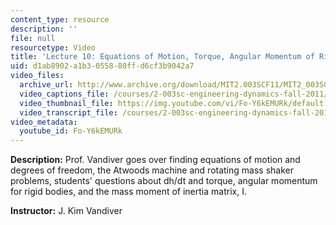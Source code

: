 ```yaml
---
content_type: resource
description: ''
file: null
resourcetype: Video
title: 'Lecture 10: Equations of Motion, Torque, Angular Momentum of Rigid Bodies'
uid: d1ab8902-a1b3-0558-80ff-d6cf3b9042a7
video_files:
  archive_url: http://www.archive.org/download/MIT2.003SCF11/MIT2_003SCF11_lec10_300k.mp4
  video_captions_file: /courses/2-003sc-engineering-dynamics-fall-2011/fff9f7397a74582c9972c5908f728a36_Fo-Y6kEMURk.vtt
  video_thumbnail_file: https://img.youtube.com/vi/Fo-Y6kEMURk/default.jpg
  video_transcript_file: /courses/2-003sc-engineering-dynamics-fall-2011/dd3b86d75592cd5c232067ca9899daba_Fo-Y6kEMURk.pdf
video_metadata:
  youtube_id: Fo-Y6kEMURk
---
```


**Description:** Prof. Vandiver goes over finding equations of motion and degrees of freedom, the Atwoods machine and rotating mass shaker problems, students' questions about dh/dt and torque, angular momentum for rigid bodies, and the mass moment of inertia matrix, I.

**Instructor:** J. Kim Vandiver